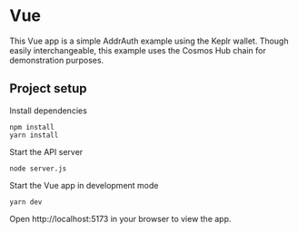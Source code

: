 # Vue

This Vue app is a simple AddrAuth example using the Keplr wallet. Though easily interchangeable, this example uses the Cosmos Hub chain for demonstration purposes.

## Project setup

Install dependencies

```
npm install
yarn install
```

Start the API server

```
node server.js
```

Start the Vue app in development mode

```
yarn dev
```

Open http://localhost:5173 in your browser to view the app.

